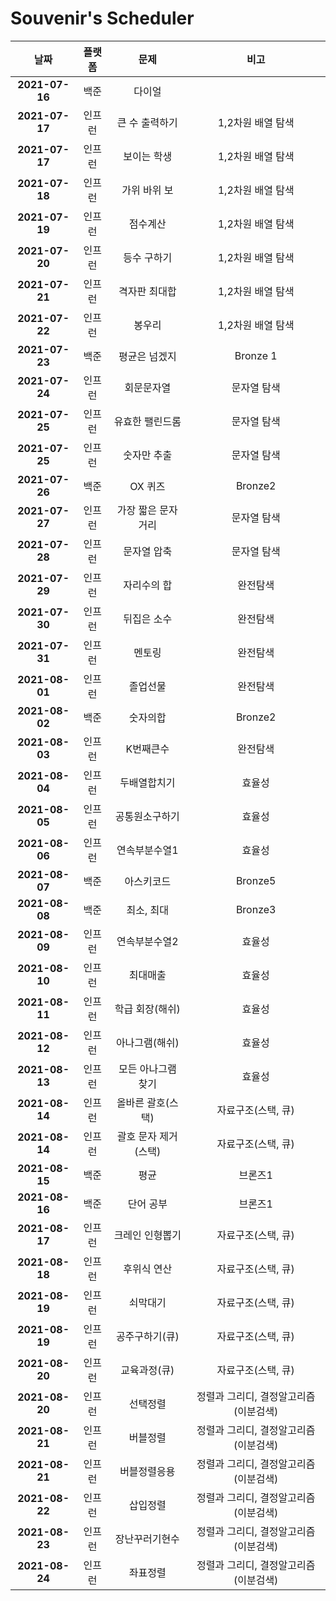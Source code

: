 # Souvenir's Scheduler

|      날짜      | 플랫폼 |         문제         |                 비고                  |
| :------------: | :----: | :------------------: | :-----------------------------------: |
| **2021-07-16** |  백준  |        다이얼        |                                       |
| **2021-07-17** | 인프런 |    큰 수 출력하기    |           1,2차원 배열 탐색           |
| **2021-07-17** | 인프런 |     보이는 학생      |           1,2차원 배열 탐색           |
| **2021-07-18** | 인프런 |     가위 바위 보     |           1,2차원 배열 탐색           |
| **2021-07-19** | 인프런 |       점수계산       |           1,2차원 배열 탐색           |
| **2021-07-20** | 인프런 |     등수 구하기      |           1,2차원 배열 탐색           |
| **2021-07-21** | 인프런 |    격자판 최대합     |           1,2차원 배열 탐색           |
| **2021-07-22** | 인프런 |        봉우리        |           1,2차원 배열 탐색           |
| **2021-07-23** |  백준  |    평균은 넘겠지     |               Bronze 1                |
| **2021-07-24** | 인프런 |      회문문자열      |              문자열 탐색              |
| **2021-07-25** | 인프런 |   유효한 팰린드롬    |              문자열 탐색              |
| **2021-07-25** | 인프런 |     숫자만 추출      |              문자열 탐색              |
| **2021-07-26** |  백준  |       OX 퀴즈        |                Bronze2                |
| **2021-07-27** | 인프런 |  가장 짧은 문자거리  |              문자열 탐색              |
| **2021-07-28** | 인프런 |     문자열 압축      |              문자열 탐색              |
| **2021-07-29** | 인프런 |     자리수의 합      |               완전탐색                |
| **2021-07-30** | 인프런 |     뒤집은 소수      |               완전탐색                |
| **2021-07-31** | 인프런 |        멘토링        |               완전탐색                |
| **2021-08-01** | 인프런 |       졸업선물       |               완전탐색                |
| **2021-08-02** |  백준  |       숫자의합       |                Bronze2                |
| **2021-08-03** | 인프런 |      K번째큰수       |               완전탐색                |
| **2021-08-04** | 인프런 |     두배열합치기     |                효율성                 |
| **2021-08-05** | 인프런 |    공통원소구하기    |                효율성                 |
| **2021-08-06** | 인프런 |    연속부분수열1     |                효율성                 |
| **2021-08-07** |  백준  |      아스키코드      |                Bronze5                |
| **2021-08-08** |  백준  |      최소, 최대      |                Bronze3                |
| **2021-08-09** | 인프런 |    연속부분수열2     |                효율성                 |
| **2021-08-10** | 인프런 |       최대매출       |                효율성                 |
| **2021-08-11** | 인프런 |   학급 회장(해쉬)    |                효율성                 |
| **2021-08-12** | 인프런 |    아나그램(해쉬)    |                효율성                 |
| **2021-08-13** | 인프런 |  모든 아나그램 찾기  |                효율성                 |
| **2021-08-14** | 인프런 |  올바른 괄호(스택)   |          자료구조(스택, 큐)           |
| **2021-08-14** | 인프런 | 괄호 문자 제거(스택) |          자료구조(스택, 큐)           |
| **2021-08-15** |  백준  |         평균         |                브론즈1                |
| **2021-08-16** |  백준  |      단어 공부       |                브론즈1                |
| **2021-08-17** | 인프런 |   크레인 인형뽑기    |          자료구조(스택, 큐)           |
| **2021-08-18** | 인프런 |     후위식 연산      |          자료구조(스택, 큐)           |
| **2021-08-19** | 인프런 |       쇠막대기       |          자료구조(스택, 큐)           |
| **2021-08-19** | 인프런 |    공주구하기(큐)    |          자료구조(스택, 큐)           |
| **2021-08-20** | 인프런 |     교육과정(큐)     |          자료구조(스택, 큐)           |
| **2021-08-20** | 인프런 |       선택정렬       | 정렬과 그리디, 결정알고리즘(이분검색) |
| **2021-08-21** | 인프런 |       버블정렬       | 정렬과 그리디, 결정알고리즘(이분검색) |
| **2021-08-21** | 인프런 |     버블정렬응용     | 정렬과 그리디, 결정알고리즘(이분검색) |
| **2021-08-22** | 인프런 |       삽입정렬       | 정렬과 그리디, 결정알고리즘(이분검색) |
| **2021-08-23** | 인프런 |    장난꾸러기현수    | 정렬과 그리디, 결정알고리즘(이분검색) |
| **2021-08-24** | 인프런 |       좌표정렬       | 정렬과 그리디, 결정알고리즘(이분검색) |
